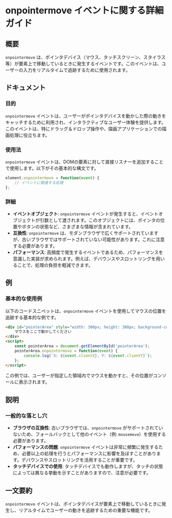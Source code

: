 <!--
Meta Description: # onpointermove イベントに関する詳細ガイド ## 概要 `onpointermove` は、ポインタデバイス（マウス、タッチスクリーン、スタイラス等）が要素上で移動しているときに発生するイベントです。このイベントは、ユーザーの入力をリアルタイムで追跡するために使用されます。 ## ド...
Meta Keywords: onpointermove, event, pointerarea, イベントは, このイベントは
-->

# onpointermove イベントに関する詳細ガイド

## 概要
`onpointermove` は、ポインタデバイス（マウス、タッチスクリーン、スタイラス等）が要素上で移動しているときに発生するイベントです。このイベントは、ユーザーの入力をリアルタイムで追跡するために使用されます。

## ドキュメント
### 目的
`onpointermove` イベントは、ユーザーがポインタデバイスを動かした際の動きをキャッチするために利用され、インタラクティブなユーザー体験を提供します。このイベントは、特にドラッグ＆ドロップ操作や、描画アプリケーションでの描画処理に役立ちます。

### 使用法
`onpointermove` イベントは、DOMの要素に対して直接リスナーを追加することで使用します。以下がその基本的な構文です。

```javascript
element.onpointermove = function(event) {
    // イベントに関連する処理
};
```

### 詳細
- **イベントオブジェクト**: `onpointermove` イベントが発生すると、イベントオブジェクトが引数として渡されます。このオブジェクトには、ポインタの位置やボタンの状態など、さまざまな情報が含まれています。
- **互換性**: `onpointermove` は、モダンブラウザで広くサポートされていますが、古いブラウザではサポートされていない可能性があります。これに注意する必要があります。
- **パフォーマンス**: 高頻度で発生するイベントであるため、パフォーマンスを意識した実装が求められます。例えば、デバウンスやスロットリングを用いることで、処理の負担を軽減できます。

## 例
### 基本的な使用例
以下のコードスニペットは、`onpointermove` イベントを使用してマウスの位置を追跡する基本的な例です。

```html
<div id="pointerArea" style="width: 300px; height: 300px; background-color: lightblue;">
    マウスをここで動かしてください
</div>
<script>
    const pointerArea = document.getElementById('pointerArea');
    pointerArea.onpointermove = function(event) {
        console.log(`X: ${event.clientX}, Y: ${event.clientY}`);
    };
</script>
```

この例では、ユーザーが指定した領域内でマウスを動かすと、その位置がコンソールに表示されます。

## 説明
### 一般的な落とし穴
- **ブラウザの互換性**: 古いブラウザでは、`onpointermove` がサポートされていないため、フォールバックとして他のイベント（例: `mousemove`）を使用する必要があります。
- **パフォーマンスの問題**: `onpointermove` イベントは非常に頻繁に発生するため、必要以上の処理を行うとパフォーマンスに影響を及ぼすことがあります。デバウンスやスロットリングを活用することが重要です。
- **タッチデバイスでの使用**: タッチデバイスでも動作しますが、タッチの状態によっては異なる挙動を示すことがありますので、注意が必要です。

## 一文要約
`onpointermove` イベントは、ポインタデバイスが要素上で移動しているときに発生し、リアルタイムでユーザーの動きを追跡するための重要な機能です。